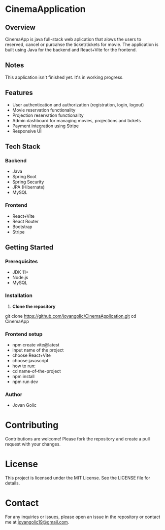 # CinemaApplication
## Overview

CinemaApp is java full-stack web aplication that alows the users to reserved, cancel or purcahse the ticket/tickets for movie. The application is built using Java for the backend and React+Vite for the frontend. 

## Notes
This application isn't finished yet. It's in working progress.

## Features

- User authentication and authorization (registration, login, logout)
- Movie reservation functionality
- Projection reservation functionality
- Admin dashboard for managing movies, projections and tickets
- Payment integration using Stripe
- Responsive UI

## Tech Stack

### Backend

- Java
- Spring Boot
- Spring Security
- JPA (Hibernate)
- MySQL

### Frontend

- React+Vite
- React Router
- Bootstrap
- Stripe

## Getting Started

### Prerequisites

- JDK 11+
- Node.js
- MySQL

### Installation

1. **Clone the repository**


git clone https://github.com/jovangolic/CinemaApplication.git
cd CinemaApp

### Frontend setup
- npm create vite@latest
- input name of the project
- choose React+Vite
- choose javascript
- how to run:
- cd name-of-the-project
- npm install
- npm run dev

### Author
- Jovan Golic

# Contributing

Contributions are welcome! Please fork the repository and create a pull request with your changes.

# License

This project is licensed under the MIT License. See the LICENSE file for details.

# Contact

For any inquiries or issues, please open an issue in the repository or contact me at jovangolic19@gmail.com.

